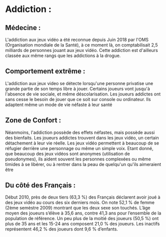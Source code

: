 # Addiction :
## Médecine :

L'addiction aux jeux vidéo a été reconnue depuis Juin 2018 par l'OMS (Organisation mondiale de la Santé), à ce moment là, on comptabilisait 2,5 milliards de personnes jouant aux jeux vidéo. Cette addiction est d'ailleurs classée aux même rangs que les addictions à la drogue.

## Comportement extrême :

L'addiction aux jeux video se détecte lorsqu'une personne privatise une grande partie de son temps libre à jouer. Certains joueurs vont jusqu'à l'absence de vie sociale, et même déscolarisation. Les joueurs addictes ont sans cesse le besoin de jouer que ce soit sur console ou ordinateur. Ils adaptent même un mode de vie néfaste à leur santé

## Zone de Confort :

Néanmoins, l'addiction possède des effets néfastes, mais possède aussi des bienfaits. Les joueurs addictes trouvent dans les jeux vidéo, un certain détachement à leur vie réelle. Les jeux vidéo permettent à beaucoup de se réfugier derrière une personnage ou même un simple voix. Etant donné, que beaucoup des jeux vidéos sont anonymes (utilisation de pseudonymes), ils aident souvent les personnes complexées ou même timides à se libérer, ou à rentrer dans la peau de quelqu'un qu'ils aimeraient être

## Du côté des Français :

Début 2010, près de deux tiers (63,3 %) des Français déclarent avoir joué à des jeux vidéo au cours des six derniers mois. On note 52,1 % de femme (2ème semèstre 2009) montrant que les deux sexe son touchés. L’âge moyen des joueurs s’élève à 35,6 ans, contre 41,3 ans pour l’ensemble de la population de référence. Un peu plus de la moitié des joueurs (50,5 %) ont plus de 35 ans et les 15-24 ans composent 21,0 % des joueurs. Les inactifs représentent 46,2 % des joueurs dont 9,6 % d’enfants.
